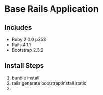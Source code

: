 Base Rails Application
======================

Includes 
--------
- Ruby 2.0.0 p353
- Rails 4.1.1
- Bootstrap 2.3.2

Install Steps
-------------
1. bundle install
1. rails generate bootstrap:install static
1. 